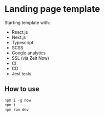 # Landing page template

Starting template with:
- React.js
- Next.js
- Typescript
- SCSS
- Google analytics
- SSL (via Zeit Now)
- CI
- CD
- Jest tests

## How to use

```javascript
npm i -g now
npm i
npm run dev
```